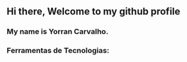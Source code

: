 ## Hi there, Welcome to my github profile
### My name is Yorran Carvalho.

### Ferramentas de Tecnologias:
<imag src="https://cdn.jsdelivr.net/gh/devicons/devicon@v2.15.1/devicon.min.css" width="40" height="40"/>
          
          

<!--
**YorranCarvalho/YorranCarvalho** is a ✨ _special_ ✨ repository because its `README.md` (this file) appears on your GitHub profile.

Here are some ideas to get you started:

- 🔭 I’m currently working on ...
- 🌱 I’m currently learning ...
- 👯 I’m looking to collaborate on ...
- 🤔 I’m looking for help with ...
- 💬 Ask me about ...
- 📫 How to reach me: ...
- 😄 Pronouns: ...
- ⚡ Fun fact: ...
-->

